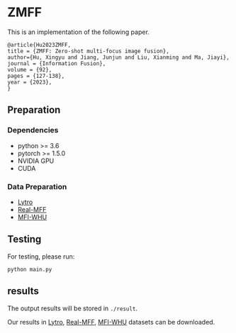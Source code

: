 # ZMFF

This is an implementation of the following paper.

```
@article{Hu2023ZMFF,
title = {ZMFF: Zero-shot multi-focus image fusion},
author={Hu, Xingyu and Jiang, Junjun and Liu, Xianming and Ma, Jiayi},
journal = {Information Fusion},
volume = {92},
pages = {127-138},
year = {2023},
}
```

## Preparation

### Dependencies

- python >= 3.6
- pytorch >= 1.5.0
- NVIDIA GPU
- CUDA

### Data Preparation

- [Lytro](http://mansournejati.ece.iut.ac.ir/content/lytro-multi-focus-dataset)
- [Real-MFF](https://github.com/Zancelot/Real-MFF)
- [MFI-WHU](https://github.com/HaoZhang1018/MFI-WHU)

## Testing

For testing, please run:

```shell
python main.py
```

## results
The output results will be stored in `./result`.

Our results in [Lytro](https://drive.google.com/file/d/112b3HypIQoO0-mQH6GfHDTY2dk1TRhK2/view?usp=share_link), [Real-MFF](https://drive.google.com/file/d/1fV4fLpjK8v-AgFn53Ikrlq6y_Dt5-790/view?usp=share_link), [MFI-WHU](https://drive.google.com/file/d/1Q8h23h3DD_odVg0PfZ6FwNgkBsv_6_CL/view?usp=share_link) datasets can be downloaded.


